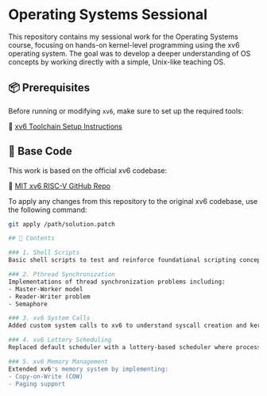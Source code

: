 # Operating Systems Sessional 

This repository contains my sessional work for the Operating Systems course, focusing on hands-on kernel-level programming using the xv6 operating system. The goal was to develop a deeper understanding of OS concepts by working directly with a simple, Unix-like teaching OS.

## 📦 Prerequisites

Before running or modifying `xv6`, make sure to set up the required tools:

🔗 [xv6 Toolchain Setup Instructions](https://pdos.csail.mit.edu/6.828/2022/tools.html)

## 🧱 Base Code

This work is based on the official xv6 codebase:

🔗 [MIT xv6 RISC-V GitHub Repo](https://github.com/mit-pdos/xv6-riscv)

To apply any changes from this repository to the original xv6 codebase, use the following command:

```bash
git apply /path/solution.patch

## 📂 Contents

### 1. Shell Scripts
Basic shell scripts to test and reinforce foundational scripting concepts.

### 2. Pthread Synchronization
Implementations of thread synchronization problems including:
- Master-Worker model
- Reader-Writer problem
- Semaphore 

### 3. xv6 System Calls
Added custom system calls to xv6 to understand syscall creation and kernel-user interactions.

### 4. xv6 Lottery Scheduling
Replaced default scheduler with a lottery-based scheduler where processes are selected probabilistically based on assigned ticket counts.

### 5. xv6 Memory Management
Extended xv6's memory system by implementing:
- Copy-on-Write (COW)
- Paging support

